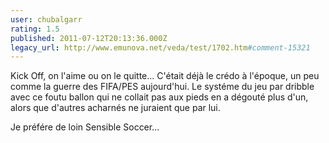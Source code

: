 ```yaml
---
user: chubalgarr
rating: 1.5
published: 2011-07-12T20:13:36.000Z
legacy_url: http://www.emunova.net/veda/test/1702.htm#comment-15321
---
```

Kick Off, on l'aime ou on le quitte... C'était déjà le crédo à l'époque, un peu comme la guerre des FIFA/PES aujourd'hui.
Le systéme du jeu par dribble avec ce foutu ballon qui ne collait pas aux pieds en a dégouté plus d'un, alors que d'autres acharnés ne juraient que par lui.

Je préfére de loin Sensible Soccer...